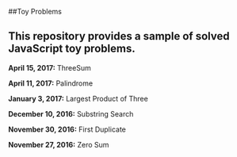 ##Toy Problems

This repository provides a sample of solved JavaScript toy problems.
---

__April 15, 2017:__      ThreeSum

__April 11, 2017:__      Palindrome

__January 3, 2017:__     Largest Product of Three

__December 10, 2016:__   Substring Search

__November 30, 2016:__   First Duplicate

__November 27, 2016:__   Zero Sum